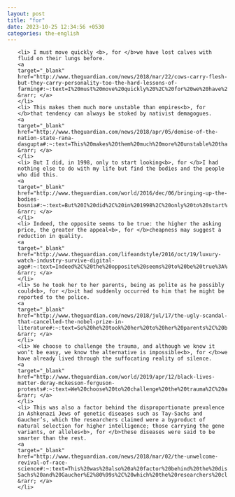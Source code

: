 ```yaml
---
layout: post
title: "for"
date: 2023-10-25 12:34:56 +0530
categories: the-english
---
```

<ol>

    <li> I must move quickly <b>, for </b>we have lost calves with fluid on their lungs before.
    <a 
    target="_blank" 
    href="http://www.theguardian.com/news/2018/mar/22/cows-carry-flesh-but-they-carry-personality-too-the-hard-lessons-of-farming#:~:text=I%20must%20move%20quickly%20%2C%20for%20we%20have%20lost%20calves%20with%20fluid%20on%20their%20lungs%20before."> &rarr; </a>
    </li>
    <li> This makes them much more unstable than empires<b>, for </b>that tendency can always be stoked by nativist demagogues.
    <a 
    target="_blank" 
    href="http://www.theguardian.com/news/2018/apr/05/demise-of-the-nation-state-rana-dasgupta#:~:text=This%20makes%20them%20much%20more%20unstable%20than%20empires%2C%20for%20that%20tendency%20can%20always%20be%20stoked%20by%20nativist%20demagogues."> &rarr; </a>
    </li>
    <li> But I did, in 1998, only to start looking<b>, for </b>I had nothing else to do with my life but find the bodies and the people who did this.
    <a 
    target="_blank" 
    href="http://www.theguardian.com/world/2016/dec/06/bringing-up-the-bodies-bosnia#:~:text=But%20I%20did%2C%20in%201998%2C%20only%20to%20start%20looking%2C%20for%20I%20had%20nothing%20else%20to%20do%20with%20my%20life%20but%20find%20the%20bodies%20and%20the%20people%20who%20did%20this."> &rarr; </a>
    </li>
    <li> Indeed, the opposite seems to be true: the higher the asking price, the greater the appeal<b>, for </b>cheapness may suggest a reduction in quality.
    <a 
    target="_blank" 
    href="http://www.theguardian.com/lifeandstyle/2016/oct/19/luxury-watch-industry-survive-digital-age#:~:text=Indeed%2C%20the%20opposite%20seems%20to%20be%20true%3A%20the%20higher%20the%20asking%20price%2C%20the%20greater%20the%20appeal%2C%20for%20cheapness%20may%20suggest%20a%20reduction%20in%20quality."> &rarr; </a>
    </li>
    <li> So he took her to her parents, being as polite as he possibly could<b>, for </b>it had suddenly occurred to him that he might be reported to the police.
    <a 
    target="_blank" 
    href="http://www.theguardian.com/news/2018/jul/17/the-ugly-scandal-that-cancelled-the-nobel-prize-in-literature#:~:text=So%20he%20took%20her%20to%20her%20parents%2C%20being%20as%20polite%20as%20he%20possibly%20could%2C%20for%20it%20had%20suddenly%20occurred%20to%20him%20that%20he%20might%20be%20reported%20to%20the%20police."> &rarr; </a>
    </li>
    <li> We choose to challenge the trauma, and although we know it won’t be easy, we know the alternative is impossible<b>, for </b>we have already lived through the suffocating reality of silence.
    <a 
    target="_blank" 
    href="http://www.theguardian.com/world/2019/apr/12/black-lives-matter-deray-mckesson-ferguson-protests#:~:text=We%20choose%20to%20challenge%20the%20trauma%2C%20and%20although%20we%20know%20it%20won%E2%80%99t%20be%20easy%2C%20we%20know%20the%20alternative%20is%20impossible%2C%20for%20we%20have%20already%20lived%20through%20the%20suffocating%20reality%20of%20silence."> &rarr; </a>
    </li>
    <li> This was also a factor behind the disproportionate prevalence in Ashkenazi Jews of genetic diseases such as Tay-Sachs and Gaucher’s, which the researchers claimed were a byproduct of natural selection for higher intelligence; those carrying the gene variants, or alleles<b>, for </b>these diseases were said to be smarter than the rest.
    <a 
    target="_blank" 
    href="http://www.theguardian.com/news/2018/mar/02/the-unwelcome-revival-of-race-science#:~:text=This%20was%20also%20a%20factor%20behind%20the%20disproportionate%20prevalence%20in%20Ashkenazi%20Jews%20of%20genetic%20diseases%20such%20as%20Tay-Sachs%20and%20Gaucher%E2%80%99s%2C%20which%20the%20researchers%20claimed%20were%20a%20byproduct%20of%20natural%20selection%20for%20higher%20intelligence%3B%20those%20carrying%20the%20gene%20variants%2C%20or%20alleles%2C%20for%20these%20diseases%20were%20said%20to%20be%20smarter%20than%20the%20rest."> &rarr; </a>
    </li>